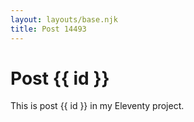 ```yaml
---
layout: layouts/base.njk
title: Post 14493
---
```


# Post {{ id }}

This is post {{ id }} in my Eleventy project.

